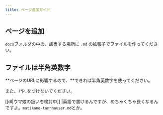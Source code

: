```yaml
---
title: ページ追加ガイド
---
```


## ページを追加

`docs`フォルダの中の、該当する場所に `.md` の拡張子でファイルを作ってください。

## ファイルは半角英数字

**ページのURLに影響するので、**できれば半角英数字を使ってください。

また、`?`や`.`をつけないでください。

[[dl|ウマ娘の扱いを検討中]]
|英語で書けるんですが、めちゃくちゃ長くなるんですよ。`matikane-tannhauser.md`とか。
